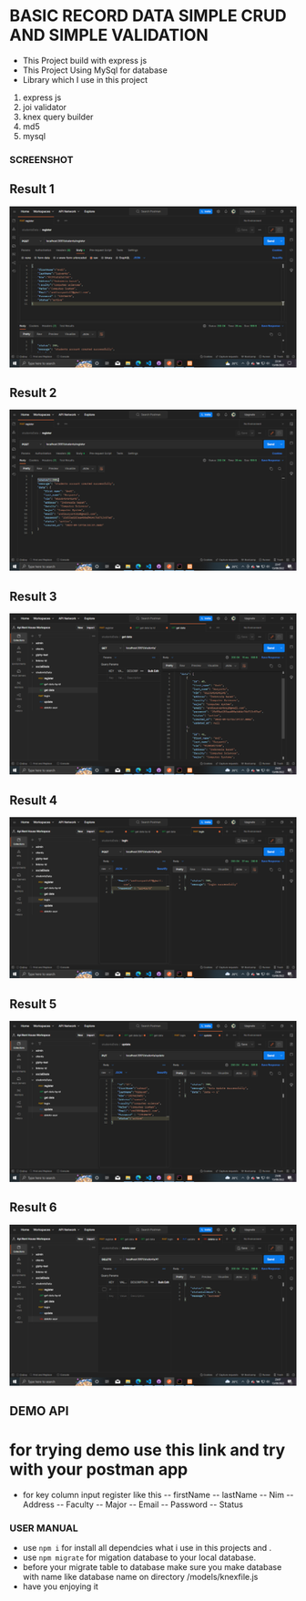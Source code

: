 # BASIC RECORD DATA SIMPLE CRUD AND SIMPLE VALIDATION

- This Project build with express js
- This Project Using MySql for database
- Library which I use in this project

1. express js
2. joi validator
3. knex query builder
4. md5
5. mysql

### SCREENSHOT

## Result 1

![RESULT 1](/images/images-result1.png "IMAGES RESULT 1")

## Result 2

![RESULT 2](/images/images-result2.png "IMAGES RESULT 2")

## Result 3

![RESULT 3](/images/images-result3.png "IMAGES RESULT 3")

## Result 4

![RESULT 4](/images/images-result4.png "IMAGES RESULT 4")

## Result 5

![RESULT 5](/images/images-result5.png "IMAGES RESULT 5")

## Result 6

![RESULT 6](/images/images-result6.png "IMAGES RESULT 6")

## DEMO API

# for trying demo use this link and try with your postman app

- for key column input register like this
  -- firstName
  -- lastName
  -- Nim
  -- Address
  -- Faculty
  -- Major
  -- Email
  -- Password
  -- Status

### USER MANUAL

- use `npm i` for install all dependcies what i use in this projects and .
- use `npm migrate` for migation database to your local database.
- before your migrate table to database make sure you make database with name like database name on directory /models/knexfile.js
- have you enjoying it
